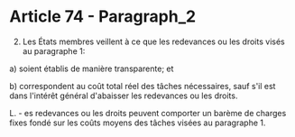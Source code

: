 # Article 74 - Paragraph_2

2. Les États membres veillent à ce que les redevances ou les droits visés au paragraphe 1:

a) soient établis de manière transparente; et

b) correspondent au coût total réel des tâches nécessaires, sauf s'il est dans l'intérêt général d'abaisser les redevances ou les droits.

L. - es redevances ou les droits peuvent comporter un barème de charges fixes fondé sur les coûts moyens des tâches visées au paragraphe 1.
